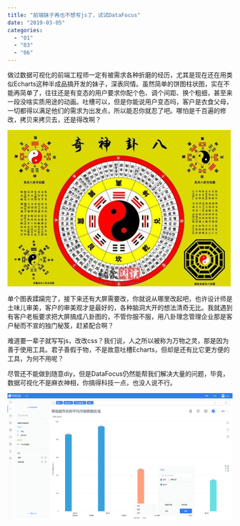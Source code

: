 ```yaml
---
title: "前端妹子再也不想写js了，试试DataFocus"
date: "2019-03-05"
categories: 
  - "01"
  - "03"
  - "06"
---
```


做过数据可视化的前端工程师一定有被需求各种折磨的经历，尤其是现在还在用类似Echarts这种半成品搞开发的妹子，深表同情。虽然简单的饼图柱状图，实在不能再简单了，往往还是有变态的用户要求你配个色、调个间距、换个粗细，甚至来一段没啥实质用途的动画。吐槽可以，但是你能说用户变态吗，客户是衣食父母，一切都得以满足他们的需求为出发点，所以能忍你就忍了吧。哪怕是千百遍的修改，拷贝来拷贝去，还是得改啊？

![eb0b02b27f077660e1ca78a14898ea89](images/eb0b02b27f077660e1ca78a14898ea89.jpeg)

单个图表蹂躏完了，接下来还有大屏需要改，你就说从哪里改起吧，也许设计师是土味儿审美，客户的审美观才是最好的，各种脑洞大开的想法清奇无比。我就遇到有客户老板要求把大屏搞成八卦图的，不管你服不服，用八卦理念管理企业那是客户秘而不宣的独门秘笈，赶紧配合啊？

难道要一辈子就写写js，改改css？我们说，人之所以被称为万物之灵，那是因为善于使用工具。君子善假于物，不是故意吐槽Echarts，但却是还有比它更方便的工具，为何不用呢？

尽管还不能做到随意diy，但是DataFocus仍然能帮我们解决大量的问题，毕竟，数据可视化不是麻衣神相，你搞得科技一点，也没人说不行。

![](images/word-image-59.png)
